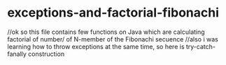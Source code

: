 # exceptions-and-factorial-fibonachi
//ok so this file contains few functions on Java which are calculating factorial of number/ of N-member of the Fibonachi secuence
//also i was learning how to throw exceptions at the same time, so here is try-catch-fanally construction
